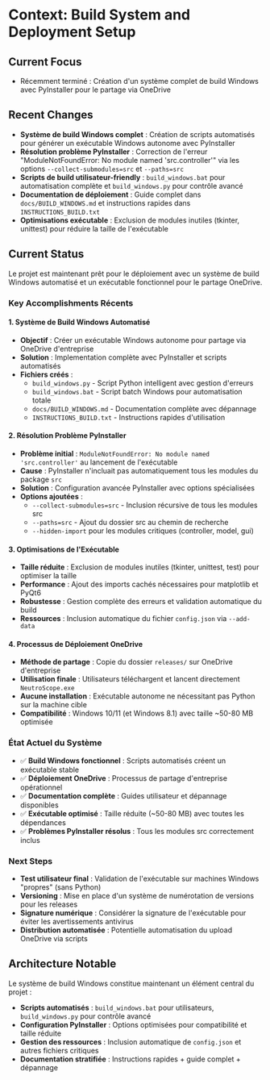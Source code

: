 # Context: Build System and Deployment Setup

## Current Focus
- Récemment terminé : Création d'un système complet de build Windows avec PyInstaller pour le partage via OneDrive

## Recent Changes
- **Système de build Windows complet** : Création de scripts automatisés pour générer un exécutable Windows autonome avec PyInstaller
- **Résolution problème PyInstaller** : Correction de l'erreur "ModuleNotFoundError: No module named 'src.controller'" via les options `--collect-submodules=src` et `--paths=src`
- **Scripts de build utilisateur-friendly** : `build_windows.bat` pour automatisation complète et `build_windows.py` pour contrôle avancé
- **Documentation de déploiement** : Guide complet dans `docs/BUILD_WINDOWS.md` et instructions rapides dans `INSTRUCTIONS_BUILD.txt`
- **Optimisations exécutable** : Exclusion de modules inutiles (tkinter, unittest) pour réduire la taille de l'exécutable

## Current Status

Le projet est maintenant prêt pour le déploiement avec un système de build Windows automatisé et un exécutable fonctionnel pour le partage OneDrive.

### Key Accomplishments Récents

#### 1. **Système de Build Windows Automatisé**
- **Objectif** : Créer un exécutable Windows autonome pour partage via OneDrive d'entreprise
- **Solution** : Implementation complète avec PyInstaller et scripts automatisés
- **Fichiers créés** : 
  - `build_windows.py` - Script Python intelligent avec gestion d'erreurs
  - `build_windows.bat` - Script batch Windows pour automatisation totale
  - `docs/BUILD_WINDOWS.md` - Documentation complète avec dépannage
  - `INSTRUCTIONS_BUILD.txt` - Instructions rapides d'utilisation

#### 2. **Résolution Problème PyInstaller**
- **Problème initial** : `ModuleNotFoundError: No module named 'src.controller'` au lancement de l'exécutable
- **Cause** : PyInstaller n'incluait pas automatiquement tous les modules du package `src`
- **Solution** : Configuration avancée PyInstaller avec options spécialisées
- **Options ajoutées** : 
  - `--collect-submodules=src` - Inclusion récursive de tous les modules src
  - `--paths=src` - Ajout du dossier src au chemin de recherche
  - `--hidden-import` pour les modules critiques (controller, model, gui)

#### 3. **Optimisations de l'Exécutable**
- **Taille réduite** : Exclusion de modules inutiles (tkinter, unittest, test) pour optimiser la taille
- **Performance** : Ajout des imports cachés nécessaires pour matplotlib et PyQt6
- **Robustesse** : Gestion complète des erreurs et validation automatique du build
- **Ressources** : Inclusion automatique du fichier `config.json` via `--add-data`

#### 4. **Processus de Déploiement OneDrive**
- **Méthode de partage** : Copie du dossier `releases/` sur OneDrive d'entreprise
- **Utilisation finale** : Utilisateurs téléchargent et lancent directement `NeutroScope.exe`
- **Aucune installation** : Exécutable autonome ne nécessitant pas Python sur la machine cible
- **Compatibilité** : Windows 10/11 (et Windows 8.1) avec taille ~50-80 MB optimisée

### État Actuel du Système
- ✅ **Build Windows fonctionnel** : Scripts automatisés créent un exécutable stable
- ✅ **Déploiement OneDrive** : Processus de partage d'entreprise opérationnel
- ✅ **Documentation complète** : Guides utilisateur et dépannage disponibles
- ✅ **Exécutable optimisé** : Taille réduite (~50-80 MB) avec toutes les dépendances
- ✅ **Problèmes PyInstaller résolus** : Tous les modules src correctement inclus

### Next Steps
- **Test utilisateur final** : Validation de l'exécutable sur machines Windows "propres" (sans Python)
- **Versioning** : Mise en place d'un système de numérotation de versions pour les releases
- **Signature numérique** : Considérer la signature de l'exécutable pour éviter les avertissements antivirus
- **Distribution automatisée** : Potentielle automatisation du upload OneDrive via scripts

## Architecture Notable
Le système de build Windows constitue maintenant un élément central du projet :
- **Scripts automatisés** : `build_windows.bat` pour utilisateurs, `build_windows.py` pour contrôle avancé
- **Configuration PyInstaller** : Options optimisées pour compatibilité et taille réduite
- **Gestion des ressources** : Inclusion automatique de `config.json` et autres fichiers critiques
- **Documentation stratifiée** : Instructions rapides + guide complet + dépannage 